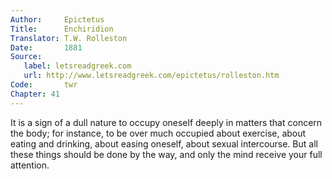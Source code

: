 ```yaml
---
Author:     Epictetus  
Title:      Enchiridion  
Translator: T.W. Rolleston  
Date:       1881  
Source:
   label: letsreadgreek.com
   url: http://www.letsreadgreek.com/epictetus/rolleston.htm
Code:       twr  
Chapter: 41
---
```


It is a sign of a dull nature to occupy oneself deeply in matters that concern
the body; for instance, to be over much occupied about exercise, about eating
and drinking, about easing oneself, about sexual intercourse. But all these
things should be done by the way, and only the mind receive your full
attention.


